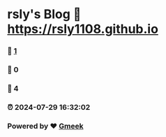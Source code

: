 # rsly's Blog :link: https://rsly1108.github.io 
### :page_facing_up: [1](https://rsly1108.github.io/tag.html) 
### :speech_balloon: 0 
### :hibiscus: 4 
### :alarm_clock: 2024-07-29 16:32:02 
### Powered by :heart: [Gmeek](https://github.com/Meekdai/Gmeek)
